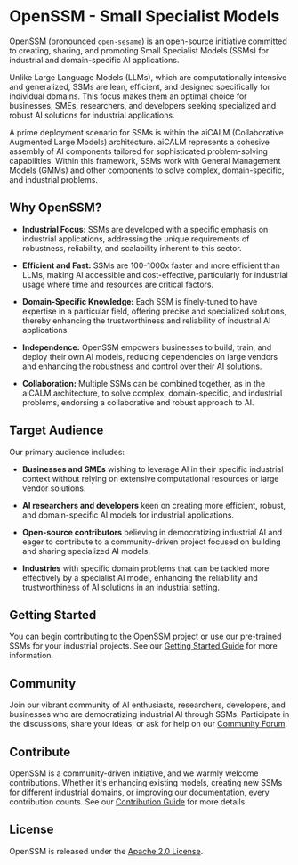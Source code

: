 # OpenSSM - Small Specialist Models

OpenSSM (pronounced `open-sesame`) is an open-source initiative committed to creating, sharing, and promoting Small Specialist Models (SSMs) for industrial and domain-specific AI applications.

Unlike Large Language Models (LLMs), which are computationally intensive and generalized, SSMs are lean, efficient, and designed specifically for individual domains. This focus makes them an optimal choice for businesses, SMEs, researchers, and developers seeking specialized and robust AI solutions for industrial applications.

A prime deployment scenario for SSMs is within the aiCALM (Collaborative Augmented Large Models) architecture. aiCALM represents a cohesive assembly of AI components tailored for sophisticated problem-solving capabilities. Within this framework, SSMs work with General Management Models (GMMs) and other components to solve complex, domain-specific, and industrial problems.

## Why OpenSSM?

- **Industrial Focus:** SSMs are developed with a specific emphasis on industrial applications, addressing the unique requirements of robustness, reliability, and scalability inherent to this sector.

- **Efficient and Fast:** SSMs are 100-1000x faster and more efficient than LLMs, making AI accessible and cost-effective, particularly for industrial usage where time and resources are critical factors.

- **Domain-Specific Knowledge:** Each SSM is finely-tuned to have expertise in a particular field, offering precise and specialized solutions, thereby enhancing the trustworthiness and reliability of industrial AI applications.

- **Independence:** OpenSSM empowers businesses to build, train, and deploy their own AI models, reducing dependencies on large vendors and enhancing the robustness and control over their AI solutions.

- **Collaboration:** Multiple SSMs can be combined together, as in the aiCALM architecture, to solve complex, domain-specific, and industrial problems, endorsing a collaborative and robust approach to AI.

## Target Audience

Our primary audience includes:

- **Businesses and SMEs** wishing to leverage AI in their specific industrial context without relying on extensive computational resources or large vendor solutions.

- **AI researchers and developers** keen on creating more efficient, robust, and domain-specific AI models for industrial applications.

- **Open-source contributors** believing in democratizing industrial AI and eager to contribute to a community-driven project focused on building and sharing specialized AI models.

- **Industries** with specific domain problems that can be tackled more effectively by a specialist AI model, enhancing the reliability and trustworthiness of AI solutions in an industrial setting.

## Getting Started

You can begin contributing to the OpenSSM project or use our pre-trained SSMs for your industrial projects. See our [Getting Started Guide](link-to-guide) for more information.

## Community

Join our vibrant community of AI enthusiasts, researchers, developers, and businesses who are democratizing industrial AI through SSMs. Participate in the discussions, share your ideas, or ask for help on our [Community Forum](link-to-forum).

## Contribute

OpenSSM is a community-driven initiative, and we warmly welcome contributions. Whether it's enhancing existing models, creating new SSMs for different industrial domains, or improving our documentation, every contribution counts. See our [Contribution Guide](docs/CONTRIBUTING.md) for more details.

## License

OpenSSM is released under the [Apache 2.0 License](./LICENSE.md).
